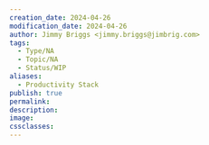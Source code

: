 ```yaml
---
creation_date: 2024-04-26
modification_date: 2024-04-26
author: Jimmy Briggs <jimmy.briggs@jimbrig.com>
tags:
  - Type/NA
  - Topic/NA
  - Status/WIP
aliases:
  - Productivity Stack
publish: true
permalink:
description:
image:
cssclasses:
---
```


